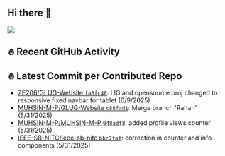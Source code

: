 ## Hi there 👋
![](https://komarev.com/ghpvc/?username=MUHSIN-M-P&color=brightgreen&style=plastic)

## 🔥 Recent GitHub Activity
<!--START_CONTRIBUTED_REPOS-->
## 🔥 Latest Commit per Contributed Repo
- [ZE206/GLUG-Website `fa8fc48`](https://github.com/ZE206/GLUG-Website/commit/fa8fc4895aa06fc14d926d48da2ec80537eaa6a7): LIG and opensource proj changed to responsive fixed navbar for tablet (6/9/2025)
- [MUHSIN-M-P/GLUG-Website `c88fad1`](https://github.com/MUHSIN-M-P/GLUG-Website/commit/c88fad17fc994835ea956429859909aa9eedacca): Merge branch 'Rahan' (5/31/2025)
- [MUHSIN-M-P/MUHSIN-M-P `048adf8`](https://github.com/MUHSIN-M-P/MUHSIN-M-P/commit/048adf8d25ed2e309df12da4c8f076670e7f60d1): added profile views counter (5/31/2025)
- [IEEE-SB-NITC/ieee-sb-nitc `bbc7faf`](https://github.com/IEEE-SB-NITC/ieee-sb-nitc/commit/bbc7faf4629c9e5c82d29374e491805c70d996f4): correction in counter and info components (5/31/2025)
<!--END_CONTRIBUTED_REPOS-->


<!--
**MUHSIN-M-P/MUHSIN-M-P** is a ✨ _special_ ✨ repository because its `README.md` (this file) appears on your GitHub profile.

Here are some ideas to get you started:

- 🔭 I’m currently working on ...
- 🌱 I’m currently learning ...
- 👯 I’m looking to collaborate on ...
- 🤔 I’m looking for help with ...
- 💬 Ask me about ...
- 📫 How to reach me: ...
- 😄 Pronouns: ...
- ⚡ Fun fact: ...
-->
